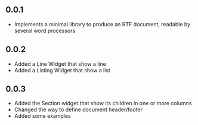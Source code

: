 ## 0.0.1

* Implements a minimal library to produce an RTF document, readable by several word processors

## 0.0.2

* Added a Line Widget that show a line
* Added a Listing Widget that show a list

## 0.0.3

* Added the Section widget that show its children in one or more columns
* Changed the way to define document header/footer
* Added some examples